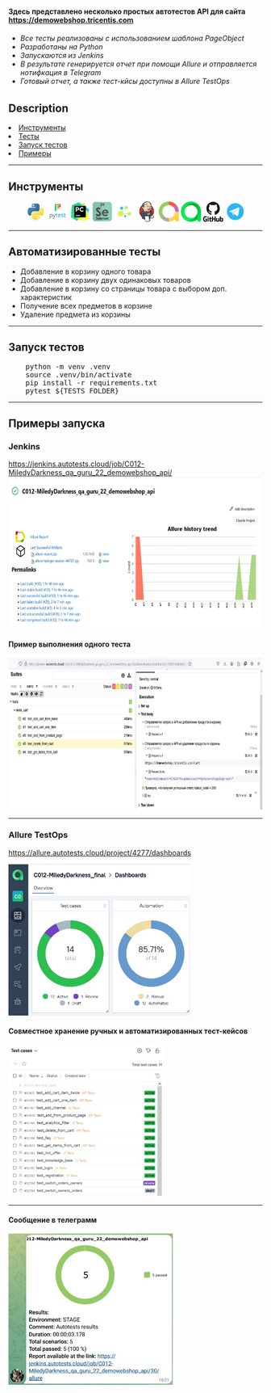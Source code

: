 #### Здесь представлено несколько простых автотестов API для сайта https://demowebshop.tricentis.com
<h6>
<ul>
<li>Все тесты реализованы с использованием шаблона <i>PageObject</i></li>
<li>Разработаны на <i>Python</i></li>
<li>Запускаются из <i>Jenkins</i></li>
<li>В результате генерируется отчет при помощи <i>Allure</i> и отправляется нотифкация в <i>Telegram</i></li>
<li>Готовый отчет, а также тест-кйсы доступны в <i>Allure TestOps</i></li>
</ul>
</h6>

<h2>Description</h2>
<li><a href="#tools">Инструменты</a></li>
<li><a href="#tests">Тесты</a></li>
<li><a href="#run-tests">Запуск тестов</a></li>
<li><a href="#test-example">Примеры</a></li>

---

<h2 id="tools">Инструменты</h2>
<div align="center">
    <img title="Python" width="40" src="resources/images/python-original.svg">
    <img title="Pytest" width="40" src="resources/images/pytest-original-wordmark.svg">    
    <img title="PyCharm" width="40" src="resources/images/pycharm-original.svg">
    <img title="Selenium" width="40" src="resources/images/selenium.png">
    <img title="Selene" width="40" src="resources/images/selene.png">
    <img title="Jenkins" width="40" height="40" src="resources/images/jenkins-original.svg">
    <img title="Allure" width="40" src="resources/images/allure.png">
    <img title="AllureTestOps" width="40" src="resources/images/allure_testops.svg">
    <img title="Github" width="40" src="resources/images/github-original-wordmark.svg">
    <img title="Telegram" width="40" src="resources/images/telegram.png">
</div>

---

<h2 id="tests">Автоматизированные тесты</h2>
<ul>
<li>Добавление в корзину одного товара</li>
<li>Добавление в корзину двух одинаковых товаров</li>
<li>Добавление в корзину со страницы товара с выбором доп. характеристик</li>
<li>Получение всех предметов в корзине</li>
<li>Удаление предмета из корзины</li>
</ul>

---

<h2 id="run-tests">Запуск тестов</h2>

<pre>
    python -m venv .venv
    source .venv/bin/activate
    pip install -r requirements.txt
    pytest ${TESTS_FOLDER}
</pre>

---

<h2 id="test-example">Примеры запуска</h2>

<h3>Jenkins</h3>

https://jenkins.autotests.cloud/job/C012-MiledyDarkness_qa_guru_22_demowebshop_api/
<img src="resources/images/job_in_jenkins.jpg" height="300">

#### Пример выполнения одного теста
<img src="resources/images/example_of_run.jpg" height="300">

---
<h3>Allure TestOps</h3>

https://allure.autotests.cloud/project/4277/dashboards

<img src="resources/images/allure_testops_job.jpg" height="300">

#### Совместное хранение ручных и автоматизированных тест-кейсов
<img src="resources/images/allure_testops_cases.jpg" height="300">

---

#### Сообщение в телеграмм 
<img src="resources/images/tg_notifications.jpg" height="300">

